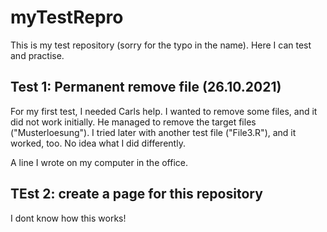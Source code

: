 # myTestRepro

This is my test repository (sorry for the typo in the name). Here I can test and practise. 

## Test 1: Permanent remove file (26.10.2021)

For my first test, I needed Carls help. I wanted to remove some files, and it did not work initially. He managed to remove the target files ("Musterloesung"). I tried later with another test file ("File3.R"), and it worked, too. No idea what I did differently. 

A line I wrote on my computer in the office. 

## TEst 2: create a page for this repository

I dont know how this works!
